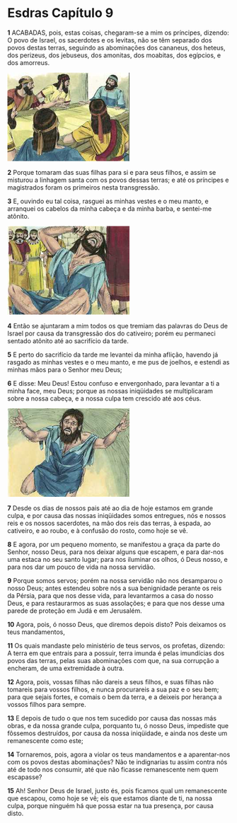 # Esdras Capítulo 9

**1** 	ACABADAS, pois, estas coisas, chegaram-se a mim os príncipes, dizendo: O povo de Israel, os sacerdotes e os levitas, não se têm separado dos povos destas terras, seguindo as abominações dos cananeus, dos heteus, dos perizeus, dos jebuseus, dos amonitas, dos moabitas, dos egípcios, e dos amorreus.

![](../Images/SweetPublishing/15-9-1.jpg) 

**2** 	Porque tomaram das suas filhas para si e para seus filhos, e assim se misturou a linhagem santa com os povos dessas terras; e até os príncipes e magistrados foram os primeiros nesta transgressão.

**3** 	E, ouvindo eu tal coisa, rasguei as minhas vestes e o meu manto, e arranquei os cabelos da minha cabeça e da minha barba, e sentei-me atônito.

![](../Images/SweetPublishing/15-9-2.jpg) 

**4** 	Então se ajuntaram a mim todos os que tremiam das palavras do Deus de Israel por causa da transgressão dos do cativeiro; porém eu permaneci sentado atônito até ao sacrifício da tarde.

**5** 	E perto do sacrifício da tarde me levantei da minha aflição, havendo já rasgado as minhas vestes e o meu manto, e me pus de joelhos, e estendi as minhas mãos para o Senhor meu Deus;

**6** 	E disse: Meu Deus! Estou confuso e envergonhado, para levantar a ti a minha face, meu Deus; porque as nossas iniqüidades se multiplicaram sobre a nossa cabeça, e a nossa culpa tem crescido até aos céus.

![](../Images/SweetPublishing/15-9-3.jpg) 

**7** 	Desde os dias de nossos pais até ao dia de hoje estamos em grande culpa, e por causa das nossas iniqüidades somos entregues, nós e nossos reis e os nossos sacerdotes, na mão dos reis das terras, à espada, ao cativeiro, e ao roubo, e à confusão do rosto, como hoje se vê.

**8** 	E agora, por um pequeno momento, se manifestou a graça da parte do Senhor, nosso Deus, para nos deixar alguns que escapem, e para dar-nos uma estaca no seu santo lugar; para nos iluminar os olhos, ó Deus nosso, e para nos dar um pouco de vida na nossa servidão.

**9** 	Porque somos servos; porém na nossa servidão não nos desamparou o nosso Deus; antes estendeu sobre nós a sua benignidade perante os reis da Pérsia, para que nos desse vida, para levantarmos a casa do nosso Deus, e para restaurarmos as suas assolações; e para que nos desse uma parede de proteção em Judá e em Jerusalém.

**10** 	Agora, pois, ó nosso Deus, que diremos depois disto? Pois deixamos os teus mandamentos,

**11** 	Os quais mandaste pelo ministério de teus servos, os profetas, dizendo: A terra em que entrais para a possuir, terra imunda é pelas imundícias dos povos das terras, pelas suas abominações com que, na sua corrupção a encheram, de uma extremidade à outra.

**12** 	Agora, pois, vossas filhas não dareis a seus filhos, e suas filhas não tomareis para vossos filhos, e nunca procurareis a sua paz e o seu bem; para que sejais fortes, e comais o bem da terra, e a deixeis por herança a vossos filhos para sempre.

**13** 	E depois de tudo o que nos tem sucedido por causa das nossas más obras, e da nossa grande culpa, porquanto tu, ó nosso Deus, impediste que fôssemos destruídos, por causa da nossa iniqüidade, e ainda nos deste um remanescente como este;

**14** 	Tornaremos, pois, agora a violar os teus mandamentos e a aparentar-nos com os povos destas abominações? Não te indignarias tu assim contra nós até de todo nos consumir, até que não ficasse remanescente nem quem escapasse?

**15** 	Ah! Senhor Deus de Israel, justo és, pois ficamos qual um remanescente que escapou, como hoje se vê; eis que estamos diante de ti, na nossa culpa, porque ninguém há que possa estar na tua presença, por causa disto.

